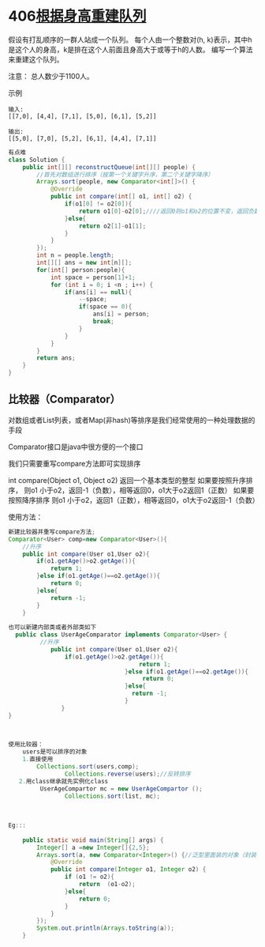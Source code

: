 # 406[根据身高重建队列](https://leetcode-cn.com/problems/queue-reconstruction-by-height/)

假设有打乱顺序的一群人站成一个队列。 每个人由一个整数对(h, k)表示，其中h是这个人的身高，k是排在这个人前面且身高大于或等于h的人数。 编写一个算法来重建这个队列。

注意：
总人数少于1100人。

示例

```
输入:
[[7,0], [4,4], [7,1], [5,0], [6,1], [5,2]]

输出:
[[5,0], [7,0], [5,2], [6,1], [4,4], [7,1]]
```

```java
有点难
class Solution {
    public int[][] reconstructQueue(int[][] people) {
        //首先对数组进行排序（按第一个关键字升序，第二个关键字降序）
        Arrays.sort(people, new Comparator<int[]>() {
            @Override
            public int compare(int[] o1, int[] o2) {
                if(o1[0] != o2[0]){
                    return o1[0]-o2[0];////返回0则o1和o2的位置不变，返回负数也不变，返回正数则交换位置
                }else{
                    return o2[1]-o1[1];
                }
            }
        });
        int n = people.length;
        int[][] ans = new int[n][];
        for(int[] person:people){
            int space = person[1]+1;
            for (int i = 0; i <n ; i++) {
                if(ans[i] == null){
                    --space;
                    if(space == 0){
                        ans[i] = person;
                        break;
                    }
                }
            }
        }
        return ans;
    }
}
```



## 比较器（Comparator）

对数组或者List列表，或者Map(非hash)等排序是我们经常使用的一种处理数据的手段

Comparator接口是java中很方便的一个接口

我们只需要重写compare方法即可实现排序

int compare(Object o1, Object o2) 返回一个基本类型的整型
如果要按照升序排序，
则o1 小于o2，返回-1（负数），相等返回0，o1大于o2返回1（正数）
如果要按照降序排序
则o1 小于o2，返回1（正数），相等返回0，o1大于o2返回-1（负数）

使用方法：

```java
新建比较器并重写compare方法;
Comparator<User> comp=new Comparator<User>(){
    //升序
    public int compare(User o1,User o2){
        if(o1.getAge()>o2.getAge()){
            return 1;
        }else if(o1.getAge()==o2.getAge()){
            return 0;
        }else{
            return -1;
        }                   
    }
    
也可以新建内部类或者外部类如下
  public class UserAgeComparator implements Comparator<User> {  
         //升序
			public int compare(User o1,User o2){
				if(o1.getAge()>o2.getAge()){
                                     return 1;
                                 }else if(o1.getAge()==o2.getAge()){
                                      return 0;
                                 }else{
                                   return -1;
                                 }                   
			   }
}

    
        
使用比较器：
    users是可以排序的对象
    1.直接使用
    	Collections.sort(users,comp);	
                Collections.reverse(users);//反转排序
   2.用class继承就先实例化class
         UserAgeCompartor mc = new UserAgeCompartor ();
                Collections.sort(list, mc);
    
    
    
Eg:::
    
    public static void main(String[] args) {
        Integer[] a =new Integer[]{2,5};
        Arrays.sort(a, new Comparator<Integer>() {//泛型里面装的对象（封装类）
            @Override
            public int compare(Integer o1, Integer o2) {
                if (o1 != o2){
                    return  (o1-o2);
                }else{
                    return 0;
                }
            }
        });
        System.out.println(Arrays.toString(a));
    }
```

